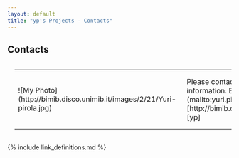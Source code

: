 ```yaml
---
layout: default
title: "yp's Projects - Contacts"
---
```


## Contacts ##

<table markdown="1" style="border: 0px; padding: 1em;">
<tr>
<td>![My Photo](http://bimib.disco.unimib.it/images/2/21/Yuri-pirola.jpg)</td>
<td style="padding: 1em">
Please contact *Yuri Pirola* for additional information.  
E-mail:   [yuri.pirola@gmail.com](mailto:yuri.pirola@gmail.com)  
Web page: [http://bimib.disco.unimib.it/index.php/Pirola_Yuri][yp]
</td>
</tr>
</table>


{% include link_definitions.md %}

